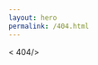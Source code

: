 ```yaml
---
layout: hero
permalink: /404.html
---
```

<span class="color-primary"> < </span>404<span class="color-primary">/></span>
